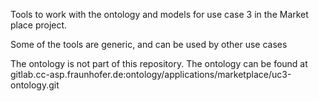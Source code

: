 Tools to work with the ontology and models for use case 3 in the Market place project.

Some of the tools are generic, and can be used by other use cases

The ontology is not part of this repository. The ontology can be found at gitlab.cc-asp.fraunhofer.de:ontology/applications/marketplace/uc3-ontology.git
